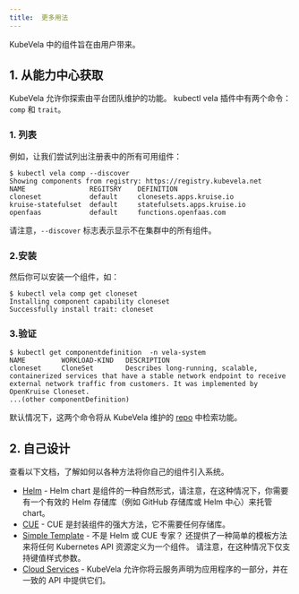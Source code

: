 ```yaml
---
title:  更多用法
---
```


KubeVela 中的组件旨在由用户带来。

## 1. 从能力中心获取

KubeVela 允许你探索由平台团队维护的功能。
kubectl vela 插件中有两个命令：`comp` 和 `trait`。

<!-- 如果你尚未安装 kubectl vela 插件：请参阅 [这里](../../developers/references/kubectl-plugin#install-kubectl-vela-plugin)。 -->

### 1. 列表

例如，让我们尝试列出注册表中的所有可用组件：

```shell
$ kubectl vela comp --discover
Showing components from registry: https://registry.kubevela.net
NAME              	REGITSRY	DEFINITION                 	
cloneset          	default	    clonesets.apps.kruise.io
kruise-statefulset	default	    statefulsets.apps.kruise.io
openfaas          	default	    functions.openfaas.com
````
请注意，`--discover` 标志表示显示不在集群中的所有组件。

### 2.安装
然后你可以安装一个组件，如：

```shell
$ kubectl vela comp get cloneset
Installing component capability cloneset
Successfully install trait: cloneset                                                                                                 
```

### 3.验证

```shell
$ kubectl get componentdefinition  -n vela-system
NAME         WORKLOAD-KIND   DESCRIPTION
cloneset     CloneSet        Describes long-running, scalable, containerized services that have a stable network endpoint to receive external network traffic from customers. It was implemented by OpenKruise Cloneset.
...(other componentDefinition)

```

默认情况下，这两个命令将从 KubeVela 维护的 [repo](https://registry.kubevela.net) 中检索功能。

## 2. 自己设计
查看以下文档，了解如何以各种方法将你自己的组件引入系统。

- [Helm](../../platform-engineers/helm/component) - Helm chart 是组件的一种自然形式，请注意，在这种情况下，你需要有一个有效的 Helm 存储库（例如 GitHub 存储库或 Helm 中心）来托管 chart。
- [CUE](../../platform-engineers/components/component-cue) - CUE 是封装组件的强大方法，它不需要任何存储库。
- [Simple Template](../../platform-engineers/kube/component) - 不是 Helm 或 CUE 专家？ 还提供了一种简单的模板方法来将任何 Kubernetes API 资源定义为一个组件。 请注意，在这种情况下仅支持键值样式参数。
- [Cloud Services](../../platform-engineers/cloud-services) - KubeVela 允许你将云服务声明为应用程序的一部分，并在一致的 API 中提供它们。
